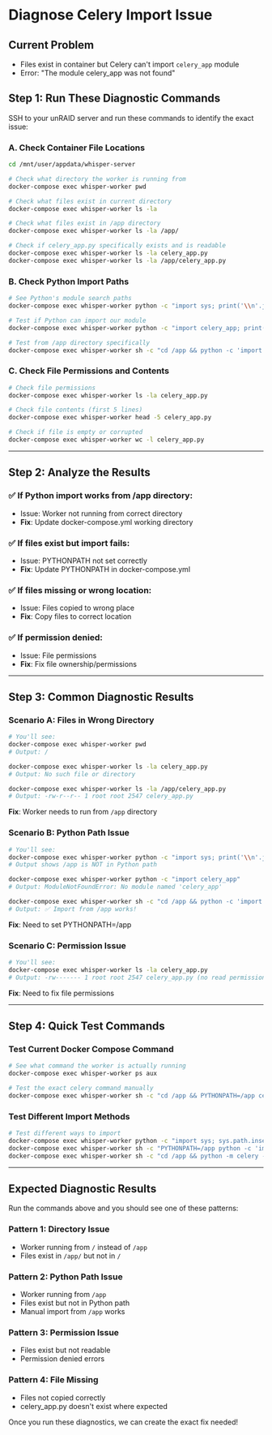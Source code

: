# Diagnose Celery Import Issue

## Current Problem
- Files exist in container but Celery can't import `celery_app` module
- Error: "The module celery_app was not found"

## Step 1: Run These Diagnostic Commands

SSH to your unRAID server and run these commands to identify the exact issue:

### A. Check Container File Locations
```bash
cd /mnt/user/appdata/whisper-server

# Check what directory the worker is running from
docker-compose exec whisper-worker pwd

# Check what files exist in current directory
docker-compose exec whisper-worker ls -la

# Check what files exist in /app directory
docker-compose exec whisper-worker ls -la /app/

# Check if celery_app.py specifically exists and is readable
docker-compose exec whisper-worker ls -la celery_app.py
docker-compose exec whisper-worker ls -la /app/celery_app.py
```

### B. Check Python Import Paths
```bash
# See Python's module search paths
docker-compose exec whisper-worker python -c "import sys; print('\\n'.join(sys.path))"

# Test if Python can import our module
docker-compose exec whisper-worker python -c "import celery_app; print('✅ Import successful!')"

# Test from /app directory specifically
docker-compose exec whisper-worker sh -c "cd /app && python -c 'import celery_app; print(\"✅ Import from /app works!\")'"
```

### C. Check File Permissions and Contents
```bash
# Check file permissions
docker-compose exec whisper-worker ls -la celery_app.py

# Check file contents (first 5 lines)
docker-compose exec whisper-worker head -5 celery_app.py

# Check if file is empty or corrupted
docker-compose exec whisper-worker wc -l celery_app.py
```

---

## Step 2: Analyze the Results

### ✅ **If Python import works from /app directory:**
- Issue: Worker not running from correct directory
- **Fix**: Update docker-compose.yml working directory

### ✅ **If files exist but import fails:**
- Issue: PYTHONPATH not set correctly
- **Fix**: Update PYTHONPATH in docker-compose.yml

### ✅ **If files missing or wrong location:**
- Issue: Files copied to wrong place
- **Fix**: Copy files to correct location

### ✅ **If permission denied:**
- Issue: File permissions
- **Fix**: Fix file ownership/permissions

---

## Step 3: Common Diagnostic Results

### Scenario A: Files in Wrong Directory
```bash
# You'll see:
docker-compose exec whisper-worker pwd
# Output: /

docker-compose exec whisper-worker ls -la celery_app.py
# Output: No such file or directory

docker-compose exec whisper-worker ls -la /app/celery_app.py  
# Output: -rw-r--r-- 1 root root 2547 celery_app.py
```
**Fix**: Worker needs to run from `/app` directory

### Scenario B: Python Path Issue
```bash
# You'll see:
docker-compose exec whisper-worker python -c "import sys; print('\\n'.join(sys.path))"
# Output shows /app is NOT in Python path

docker-compose exec whisper-worker python -c "import celery_app"
# Output: ModuleNotFoundError: No module named 'celery_app'

docker-compose exec whisper-worker sh -c "cd /app && python -c 'import celery_app'"
# Output: ✅ Import from /app works!
```
**Fix**: Need to set PYTHONPATH=/app

### Scenario C: Permission Issue
```bash
# You'll see:
docker-compose exec whisper-worker ls -la celery_app.py
# Output: -rw------- 1 root root 2547 celery_app.py (no read permission for others)
```
**Fix**: Need to fix file permissions

---

## Step 4: Quick Test Commands

### Test Current Docker Compose Command
```bash
# See what command the worker is actually running
docker-compose exec whisper-worker ps aux

# Test the exact celery command manually
docker-compose exec whisper-worker sh -c "cd /app && PYTHONPATH=/app celery -A celery_app inspect ping"
```

### Test Different Import Methods
```bash
# Test different ways to import
docker-compose exec whisper-worker python -c "import sys; sys.path.insert(0, '/app'); import celery_app"
docker-compose exec whisper-worker sh -c "PYTHONPATH=/app python -c 'import celery_app'"
docker-compose exec whisper-worker sh -c "cd /app && python -m celery -A celery_app inspect ping"
```

---

## Expected Diagnostic Results

Run the commands above and you should see one of these patterns:

### Pattern 1: Directory Issue
- Worker running from `/` instead of `/app`
- Files exist in `/app/` but not in `/`

### Pattern 2: Python Path Issue  
- Worker running from `/app`
- Files exist but not in Python path
- Manual import from `/app` works

### Pattern 3: Permission Issue
- Files exist but not readable
- Permission denied errors

### Pattern 4: File Missing
- Files not copied correctly
- celery_app.py doesn't exist where expected

Once you run these diagnostics, we can create the exact fix needed!
